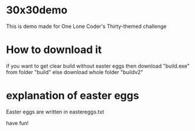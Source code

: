 # 30x30demo
This is demo made for One Lone Coder's Thirty-themed challenge

# How to download it
if you want to get clear build without easter eggs then download "build.exe" from folder "build"
else download whole folder "buildv2"

# explanation of easter eggs
Easter eggs are written in eastereggs.txt

have fun!
